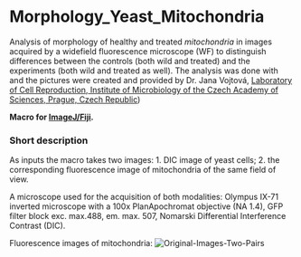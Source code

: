 # Morphology_Yeast_Mitochondria
Analysis of morphology of healthy and treated *mitochondria* in images acquired by a widefield fluorescence microscope (WF) to distinguish differences between the controls (both wild and treated) and the experiments (both wild and treated as well). The analysis was done with and the pictures were created and provided by Dr. Jana Vojtová, [Laboratory of Cell Reproduction, Institute of Microbiology of the Czech Academy of Sciences, Prague, Czech Republic](https://mbucas.cz/en/research/biology-of-the-cell-and-bioinformatics/laboratory-of-cell-reproduction/))

**Macro for [ImageJ/Fiji](https://fiji.sc/).**

### Short description

As inputs the macro takes two images: 1. DIC image of yeast cells; 2. the corresponding fluorescence image of mitochondria of the same field of view. 

A microscope used for the acquisition of both modalities: Olympus IX-71 inverted microscope with a 100x PlanApochromat objective (NA 1.4), GFP filter block exc. max.488, em. max. 507, Nomarski Differential Interference Contrast (DIC).

Fluorescence images of mitochondria:
![Original-Images-Two-Pairs](https://github.com/LMCF-IMG/Morphology_Yeast_Mitochondria/assets/63607289/17e3d507-2d18-4cc5-aa67-3034d08712ce)
